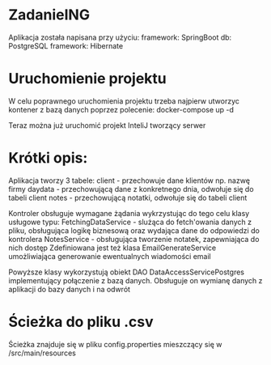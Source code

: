 # ZadanieING

Aplikacja została napisana przy użyciu:
    framework: SpringBoot
    db: PostgreSQL
    framework: Hibernate

# Uruchomienie projektu
W celu poprawnego uruchomienia projektu trzeba najpierw utworzyc kontener z bazą danych
poprzez polecenie:
    docker-compose up -d

Teraz można już uruchomić projekt InteliJ tworzący serwer

# Krótki opis:
Aplikacja tworzy 3 tabele:
    client - przechowuje dane klientów np. nazwę firmy
    daydata - przechowującą dane z konkretnego dnia, odwołuje się do tabeli client
    notes - przechowującą notatki, odwołuje się do tabeli client

Kontroler obsługuje wymagane żądania wykrzystując do tego celu klasy usługowe typu:
    FetchingDataService - slużąca do fetch'owania danych z pliku,
        obsługująca logikę biznesową oraz wydająca dane do odpowiedzi do kontrolera
    NotesService - obsługująca tworzenie notatek, zapewniająca do nich dostęp
    Zdefiniowana jest też klasa EmailGenerateService umożliwiająca generowanie ewentualnych wiadomości email

Powyższe klasy wykorzystują obiekt DAO DataAccessServicePostgres implementujący połączenie z bazą danych.
Obsługuje on wymianę danych z aplikacji do bazy danych i na odwrót

# Ścieżka do pliku .csv
Ścieżka znajduje się w pliku config.properties mieszczący się w /src/main/resources



